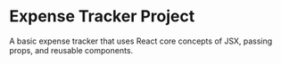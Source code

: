 # Expense Tracker Project

A basic expense tracker that uses React core concepts of JSX, passing props, and reusable components.   